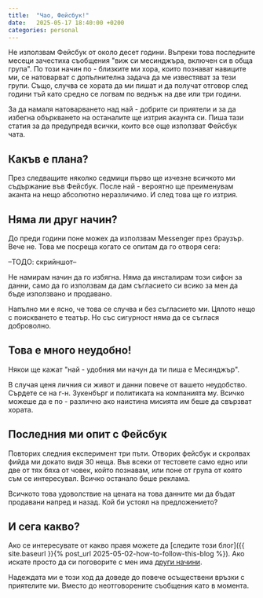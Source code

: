 ```yaml
---
title:  "Чао, Фейсбук!"
date:   2025-05-17 18:40:00 +0200
categories: personal
---
```


Не използвам Фейсбук от около десет години. Въпреки това последните месеци зачестиха съобщения "виж си месинджъра, включен си в обща група". По този начин по - близките ми хора, които познават навиците ми, се натоварват с допълнителна задача да ме известяват за тези групи. Също, случва се хората да ми пишат и да получат отговор след години тъй като средно се логвам по веднъж на две или три години.

За да намаля натоварването над най - добрите си приятели и за да избегна объркването на останалите ще изтрия акаунта си. Пиша тази статия за да предупредя всички, които все още използват Фейсбук чата.

<!--more-->

## Какъв е плана?

През следващите няколко седмици първо ще изчезне всичкото ми съдържание във Фейсбук. После най - вероятно ще преименувам аканта на нещо абсолютно неразличимо. И след това ще го изтрия.

## Няма ли друг начин?

До преди години поне можех да използвам Messenger през браузър. Вече не. Това ме посреща когато се опитам да го отворя сега:

–ТОДО: скрийншот–

Не намирам начин да го избягна. Няма да инсталирам този сифон за данни, само да го използвам да дам съгласието си всико за мен да бъде използвано и продавано. 

Напълно ми е ясно, че това се случва и без съгласието ми. Цялото нещо с поискването е театър. Но със сигурност няма да се съглася доброволно.

## Това е много неудобно!

Някои ще кажат "най - удобния ми начун да ти пиша е Месинджър".

В случая ценя личния си живот и данни повече от вашето неудобство. Сърдете се на г-н. Зукенбърг и политиката на компанията му. Всичко можеше да е по - различно ако наистина мисията им беше да свързват хората.

## Последния ми опит с Фейсбук

Повторих следния експеримент три пъти. Отворих фейсбук и скролвах фийда ми докато видя 30 неща. Във всеки от тестовете само едно или две от тях бяха от човек, който познавам, или поне от група от която съм се интересувал. Всичко останало беше реклама.

Всичкото това удоволствие на цената на това данните ми да бъдат продавани напред и назад. Кой би устоял на предложението?

## И сега какво?

Ако се интересувате от какво правя можете да [следите този блог]({{ site.baseurl }}{% post_url 2025-05-02-how-to-follow-this-blog %}). Ако искате просто да си поговорите с мен има [други начини](/contacts).

Надеждата ми е този ход да доведе до повече осъществени връзки с приятелите ми. Вместо до неотговорените съобщения като в момента.
